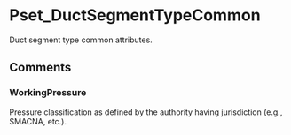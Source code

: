 # Pset_DuctSegmentTypeCommon

Duct segment type common attributes.


## Comments

### WorkingPressure

Pressure classification as defined by the authority having jurisdiction (e.g., SMACNA, etc.).

